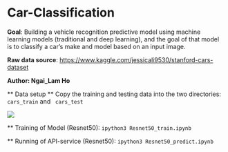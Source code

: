 # Car-Classification

**Goal**: Building a vehicle recognition predictive model using machine learning models (traditional and deep learning), and the goal of that model is to classify a car’s make and model based on an input image.

**Raw data source**: https://www.kaggle.com/jessicali9530/stanford-cars-dataset

**Author: Ngai_Lam Ho**

** Data setup **
Copy the training and testing data into the two directories:
``` cars_train ``` and ```  cars_test ```

![](14LB.gif)


** Training of Model (Resnet50):
```ipython3 Resnet50_train.ipynb ```

** Running of API-service (Resnet50):
```ipython3 Resnet50_predict.ipynb ```
